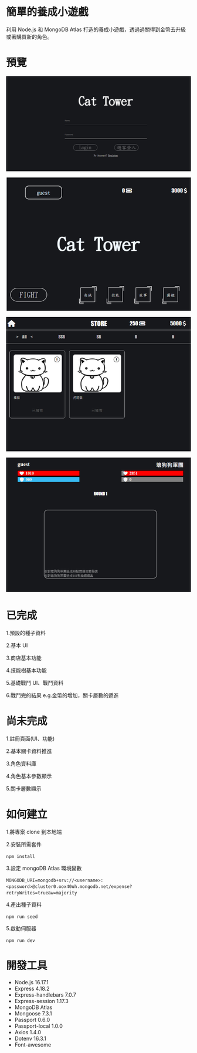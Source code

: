 # 簡單的養成小遊戲

利用 Node.js 和 MongoDB Atlas 打造的養成小遊戲，透過過關得到金幣去升級或著購買新的角色。

# 預覽

![image](./.picture/cattowerlogin.jpg)

![image](./.picture/cattowermain.jpg)

![image](./.picture/cattowerstore.jpg)

![image](./.picture/cattowerfighting.jpg)

# 已完成

1.預設的種子資料

2.基本 UI

3.商店基本功能

4.技能樹基本功能

5.基礎戰鬥 UI、戰鬥資料

6.戰鬥完的結果 e.g.金幣的增加，關卡層數的遞進

# 尚未完成

1.註冊頁面(UI、功能)

2.基本關卡資料推進

3.角色資料庫

4.角色基本參數顯示

5.關卡層數顯示

# 如何建立

1.將專案 clone 到本地端

2.安裝所需套件

`npm install`

3.設定 mongoDB Atlas 環境變數

`MONGODB_URI=mongodb+srv://<username>:<password>@cluster0.oox40uh.mongodb.net/expense?retryWrites=true&w=majority`

4.產出種子資料

`npm run seed`

5.啟動伺服器

`npm run dev`

# 開發工具

- Node.js 16.17.1
- Express 4.18.2
- Express-handlebars 7.0.7
- Express-session 1.17.3
- MongoDB Atlas
- Mongoose 7.3.1
- Passport 0.6.0
- Passport-local 1.0.0
- Axios 1.4.0
- Dotenv 16.3.1
- Font-awesome
